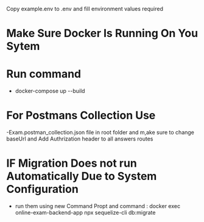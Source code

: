 Copy example.env to .env and fill environment values required

# Make Sure Docker Is Running On You Sytem
# Run command 
- docker-compose up --build

# For Postmans Collection Use
-Exam.postman_collection.json file in root folder and m,ake sure to change baseUrl and Add Authrization header to all answers routes

# IF Migration Does not run Automatically Due to System Configuration 
- run them using new Command Propt and command : 
docker exec online-exam-backend-app npx sequelize-cli db:migrate 

